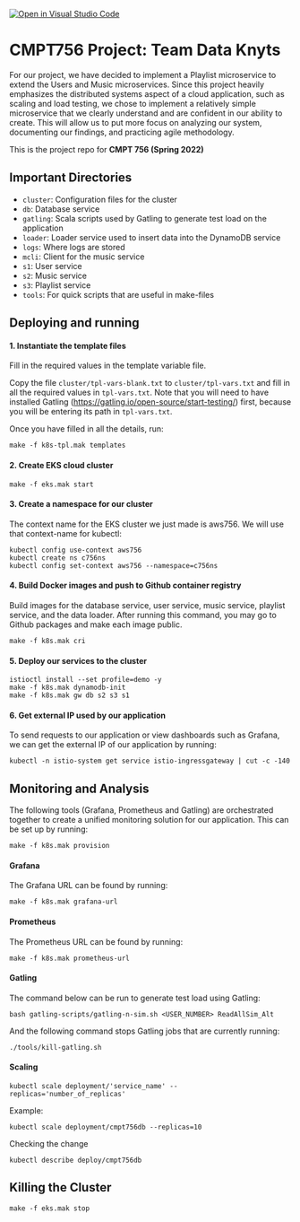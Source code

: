 [![Open in Visual Studio Code](https://classroom.github.com/assets/open-in-vscode-f059dc9a6f8d3a56e377f745f24479a46679e63a5d9fe6f495e02850cd0d8118.svg)](https://classroom.github.com/online_ide?assignment_repo_id=7355594&assignment_repo_type=AssignmentRepo)
# CMPT756 Project: Team Data Knyts

For our project, we have decided to implement a Playlist microservice to extend the Users and Music microservices. Since this project heavily emphasizes the distributed systems aspect of a cloud application, such as scaling and load testing, we chose to implement a relatively simple microservice that we clearly understand and are confident in our ability to create. This will allow us to put more focus on analyzing our system, documenting our findings, and practicing agile methodology.

This is the project repo for **CMPT 756 (Spring 2022)**

## Important Directories

- `cluster`: Configuration files for the cluster
- `db`: Database service
- `gatling`: Scala scripts used by Gatling to generate test load on the application
- `loader`: Loader service used to insert data into the DynamoDB service
- `logs`: Where logs are stored
- `mcli`: Client for the music service
- `s1`: User service
- `s2`: Music service
- `s3`: Playlist service
- `tools`: For quick scripts that are useful in make-files

## Deploying and running

#### 1. Instantiate the template files

Fill in the required values in the template variable file.


Copy the file `cluster/tpl-vars-blank.txt` to `cluster/tpl-vars.txt`
and fill in all the required values in `tpl-vars.txt`. Note that you
will need to have installed Gatling (https://gatling.io/open-source/start-testing/) first, because you will be entering its path in `tpl-vars.txt`. 

Once you have filled in all the details, run:

~~~
make -f k8s-tpl.mak templates
~~~

#### 2. Create EKS cloud cluster

~~~
make -f eks.mak start
~~~

#### 3. Create a namespace for our cluster

The context name for the EKS cluster we just made is aws756. We will use that context-name for kubectl:

~~~
kubectl config use-context aws756
kubectl create ns c756ns
kubectl config set-context aws756 --namespace=c756ns
~~~

#### 4. Build Docker images and push to Github container registry

Build images for the database service, user service, music service, playlist service, and the data loader. After running this command, you may go to Github packages and make each image public.

~~~
make -f k8s.mak cri
~~~

#### 5. Deploy our services to the cluster

~~~
istioctl install --set profile=demo -y
make -f k8s.mak dynamodb-init
make -f k8s.mak gw db s2 s3 s1
~~~

#### 6. Get external IP used by our application

To send requests to our application or view dashboards such as Grafana, we can get the external IP of our application by running:

~~~
kubectl -n istio-system get service istio-ingressgateway | cut -c -140
~~~

## Monitoring and Analysis

The following tools (Grafana, Prometheus and Gatling) are orchestrated together to create a unified monitoring solution for our application. This can be set up by running:

~~~
make -f k8s.mak provision
~~~

#### Grafana

The Grafana URL can be found by running:

~~~
make -f k8s.mak grafana-url
~~~

#### Prometheus

The Prometheus URL can be found by running:

~~~
make -f k8s.mak prometheus-url
~~~

#### Gatling

The command below can be run to generate test load using Gatling:

~~~
bash gatling-scripts/gatling-n-sim.sh <USER_NUMBER> ReadAllSim_Alt
~~~

And the following command stops Gatling jobs that are currently running:

~~~
./tools/kill-gatling.sh
~~~

#### Scaling

~~~
kubectl scale deployment/'service_name' --replicas='number_of_replicas'
~~~
Example: 
~~~
kubectl scale deployment/cmpt756db --replicas=10
~~~
Checking the change
~~~
kubectl describe deploy/cmpt756db
~~~

## Killing the Cluster

~~~
make -f eks.mak stop
~~~
